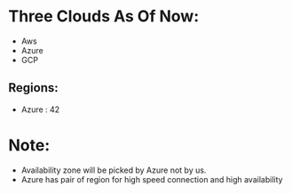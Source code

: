 # Three Clouds As Of Now:

  * Aws
  * Azure
  * GCP
  
  ## Regions:
   * Azure : 42
   
 # Note:
 * Availability zone will be picked by Azure not by us.
 * Azure has pair of region for high speed connection and high availability 
 
 
